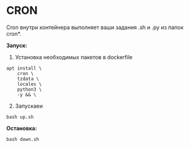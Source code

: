 # CRON

Cron внутри контейнера выполняет ваши задания .sh и .py из папок cron*.

**Запуск:**

1. Установка необходимых пакетов в dockerfile
```
apt install \
    cron \
    tzdata \
    locales \
    python3 \
    -y && \
```

2. Запускаеи
```
bash up.sh
```

**Остановка:**

```
bash down.sh
```
